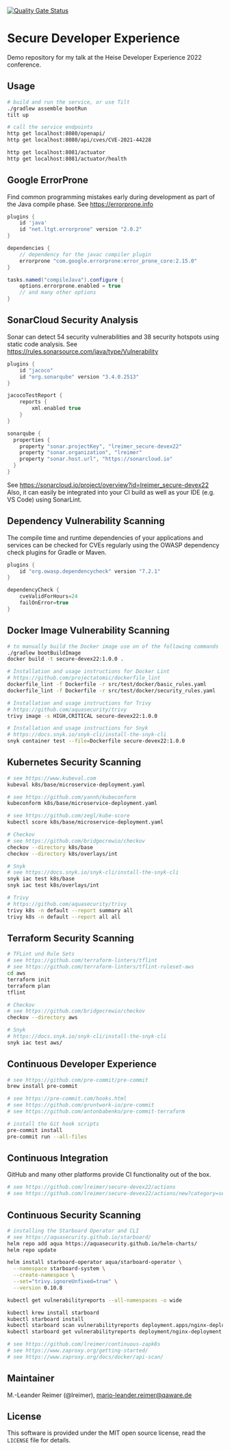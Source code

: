 [![Quality Gate Status](https://sonarcloud.io/api/project_badges/measure?project=lreimer_secure-devex22&metric=alert_status)](https://sonarcloud.io/summary/new_code?id=lreimer_secure-devex22)

# Secure Developer Experience

Demo repository for my talk at the Heise Developer Experience 2022 conference.

## Usage

```bash
# build and run the service, or use Tilt
./gradlew assemble bootRun
tilt up

# call the service endpoints
http get localhost:8080/openapi/
http get localhost:8080/api/cves/CVE-2021-44228

http get localhost:8081/actuator
http get localhost:8081/actuator/health
```

## Google ErrorProne

Find common programming mistakes early during development as part of the Java compile phase.
See https://errorprone.info

```groovy
plugins {
    id 'java'
    id "net.ltgt.errorprone" version "2.0.2"
}

dependencies {
    // dependency for the javac compiler plugin
    errorprone "com.google.errorprone:error_prone_core:2.15.0"
}

tasks.named("compileJava").configure {
    options.errorprone.enabled = true
    // and many other options
}
```

## SonarCloud Security Analysis

Sonar can detect 54 security vulnerabilities and 38 security hotspots using static code analysis.
See https://rules.sonarsource.com/java/type/Vulnerability

```groovy
plugins {
    id "jacoco"
    id "org.sonarqube" version "3.4.0.2513"
}

jacocoTestReport {
    reports {
        xml.enabled true
    }
}

sonarqube {
  properties {
    property "sonar.projectKey", "lreimer_secure-devex22"
    property "sonar.organization", "lreimer"
    property "sonar.host.url", "https://sonarcloud.io"
  }
}
```

See https://sonarcloud.io/project/overview?id=lreimer_secure-devex22
Also, it can easily be integrated into your CI build as well as your IDE (e.g. VS Code) using SonarLint.

## Dependency Vulnerability Scanning

The compile time and runtime dependencies of your applications and services can be checked for CVEs regularly using the OWASP dependency check plugins for Gradle or Maven.

```groovy
plugins {
    id "org.owasp.dependencycheck" version "7.2.1"
}

dependencyCheck {
    cveValidForHours=24
    failOnError=true
}
```

## Docker Image Vulnerability Scanning

```bash
# to manually build the Docker image use on of the following commands
./gradlew bootBuildImage
docker build -t secure-devex22:1.0.0 .

# Installation and usage instructions for Docker Lint
# https://github.com/projectatomic/dockerfile_lint
dockerfile_lint -f Dockerfile -r src/test/docker/basic_rules.yaml
dockerfile_lint -f Dockerfile -r src/test/docker/security_rules.yaml

# Installation and usage instructions for Trivy
# https://github.com/aquasecurity/trivy
trivy image -s HIGH,CRITICAL secure-devex22:1.0.0

# Installation and usage instructions for Snyk
# https://docs.snyk.io/snyk-cli/install-the-snyk-cli
snyk container test --file=Dockerfile secure-devex22:1.0.0
```

## Kubernetes Security Scanning

```bash
# see https://www.kubeval.com
kubeval k8s/base/microservice-deployment.yaml

# see https://github.com/yannh/kubeconform
kubeconform k8s/base/microservice-deployment.yaml

# see https://github.com/zegl/kube-score
kubectl score k8s/base/microservice-deployment.yaml

# Checkov
# see https://github.com/bridgecrewio/checkov
checkov --directory k8s/base
checkov --directory k8s/overlays/int

# Snyk
# see https://docs.snyk.io/snyk-cli/install-the-snyk-cli
snyk iac test k8s/base
snyk iac test k8s/overlays/int

# Trivy
# https://github.com/aquasecurity/trivy
trivy k8s -n default --report summary all
trivy k8s -n default --report all all
```

## Terraform Security Scanning

```bash
# TFLint und Rule Sets
# see https://github.com/terraform-linters/tflint
# see https://github.com/terraform-linters/tflint-ruleset-aws
cd aws
terraform init
terraform plan
tflint

# Checkov
# see https://github.com/bridgecrewio/checkov
checkov --directory aws

# Snyk
# https://docs.snyk.io/snyk-cli/install-the-snyk-cli
snyk iac test aws/
```

## Continuous Developer Experience

```bash
# see https://github.com/pre-commit/pre-commit
brew install pre-commit

# see https://pre-commit.com/hooks.html
# see https://github.com/gruntwork-io/pre-commit
# see https://github.com/antonbabenko/pre-commit-terraform

# install the Git hook scripts
pre-commit install
pre-commit run --all-files
```

## Continuous Integration

GitHub and many other platforms provide CI functionality out of the box.
```bash
# see https://github.com/lreimer/secure-devex22/actions
# see https://github.com/lreimer/secure-devex22/actions/new?category=security
```

## Continuous Security Scanning

```bash
# installing the Starboard Operator and CLI
# see https://aquasecurity.github.io/starboard/
helm repo add aqua https://aquasecurity.github.io/helm-charts/
helm repo update

helm install starboard-operator aqua/starboard-operator \
  --namespace starboard-system \
  --create-namespace \
  --set="trivy.ignoreUnfixed=true" \
  --version 0.10.8

kubectl get vulnerabilityreports --all-namespaces -o wide

kubectl krew install starboard
kubectl starboard install
kubectl starboard scan vulnerabilityreports deployment.apps/nginx-deployment
kubectl starboard get vulnerabilityreports deployment/nginx-deployment -o yaml

# see https://github.com/lreimer/continuous-zapk8s
# see https://www.zaproxy.org/getting-started/
# see https://www.zaproxy.org/docs/docker/api-scan/
```

## Maintainer

M.-Leander Reimer (@lreimer), <mario-leander.reimer@qaware.de>

## License

This software is provided under the MIT open source license, read the `LICENSE`
file for details.
